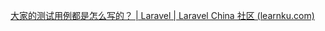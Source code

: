 [大家的测试用例都是怎么写的？ | Laravel | Laravel China 社区 (learnku.com)](https://learnku.com/laravel/t/85739#replies)